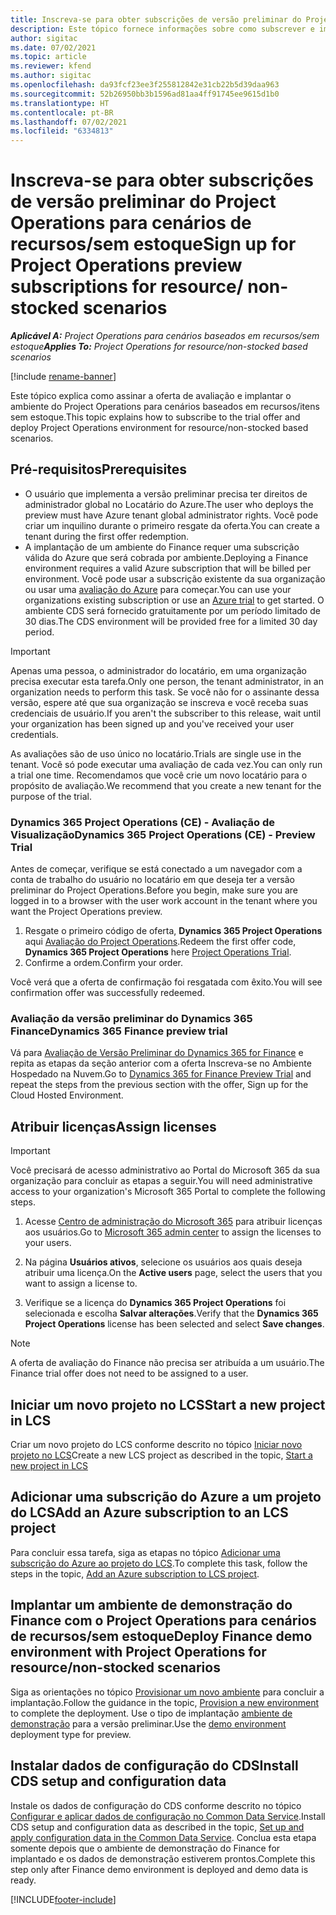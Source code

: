 ```yaml
---
title: Inscreva-se para obter subscrições de versão preliminar do Project Operations para cenários de recursos/sem estoque
description: Este tópico fornece informações sobre como subscrever e implantar o Project Operations para cenários baseados em recursos/sem estoque.
author: sigitac
ms.date: 07/02/2021
ms.topic: article
ms.reviewer: kfend
ms.author: sigitac
ms.openlocfilehash: da93fcf23ee3f255812842e31cb22b5d39daa963
ms.sourcegitcommit: 52b26950bb3b1596ad81aa4ff91745ee9615d1b0
ms.translationtype: HT
ms.contentlocale: pt-BR
ms.lasthandoff: 07/02/2021
ms.locfileid: "6334813"
---
```

# <a name="sign-up-for-project-operations-preview-subscriptions-for-resource-non-stocked-scenarios"></a><span data-ttu-id="f2858-103">Inscreva-se para obter subscrições de versão preliminar do Project Operations para cenários de recursos/sem estoque</span><span class="sxs-lookup"><span data-stu-id="f2858-103">Sign up for Project Operations preview subscriptions for resource/ non-stocked scenarios</span></span>

<span data-ttu-id="f2858-104">_**Aplicável A:** Project Operations para cenários baseados em recursos/sem estoque_</span><span class="sxs-lookup"><span data-stu-id="f2858-104">_**Applies To:** Project Operations for resource/non-stocked based scenarios_</span></span>

[!include [rename-banner](~/includes/cc-data-platform-banner.md)]

<span data-ttu-id="f2858-105">Este tópico explica como assinar a oferta de avaliação e implantar o ambiente do Project Operations para cenários baseados em recursos/itens sem estoque.</span><span class="sxs-lookup"><span data-stu-id="f2858-105">This topic explains how to subscribe to the trial offer and deploy Project Operations environment for resource/non-stocked based scenarios.</span></span>

## <a name="prerequisites"></a><span data-ttu-id="f2858-106">Pré-requisitos</span><span class="sxs-lookup"><span data-stu-id="f2858-106">Prerequisites</span></span>
- <span data-ttu-id="f2858-107">O usuário que implementa a versão preliminar precisa ter direitos de administrador global no Locatário do Azure.</span><span class="sxs-lookup"><span data-stu-id="f2858-107">The user who deploys the preview must have Azure tenant global administrator rights.</span></span> <span data-ttu-id="f2858-108">Você pode criar um inquilino durante o primeiro resgate da oferta.</span><span class="sxs-lookup"><span data-stu-id="f2858-108">You can create a tenant during the first offer redemption.</span></span> 
- <span data-ttu-id="f2858-109">A implantação de um ambiente do Finance requer uma subscrição válida do Azure que será cobrada por ambiente.</span><span class="sxs-lookup"><span data-stu-id="f2858-109">Deploying a Finance environment requires a valid Azure subscription that will be billed per environment.</span></span> <span data-ttu-id="f2858-110">Você pode usar a subscrição existente da sua organização ou usar uma [avaliação do Azure](https://azure.microsoft.com/en-us/free/) para começar.</span><span class="sxs-lookup"><span data-stu-id="f2858-110">You can use your organizations existing subscription or use an [Azure trial](https://azure.microsoft.com/en-us/free/) to get started.</span></span> <span data-ttu-id="f2858-111">O ambiente CDS será fornecido gratuitamente por um período limitado de 30 dias.</span><span class="sxs-lookup"><span data-stu-id="f2858-111">The CDS environment will be provided free for a limited 30 day period.</span></span>

> [!IMPORTANT]
> <span data-ttu-id="f2858-112">Apenas uma pessoa, o administrador do locatário, em uma organização precisa executar esta tarefa.</span><span class="sxs-lookup"><span data-stu-id="f2858-112">Only one person, the tenant administrator, in an organization needs to perform this task.</span></span> <span data-ttu-id="f2858-113">Se você não for o assinante dessa versão, espere até que sua organização se inscreva e você receba suas credenciais de usuário.</span><span class="sxs-lookup"><span data-stu-id="f2858-113">If you aren't the subscriber to this release, wait until your organization has been signed up and you've received your user credentials.</span></span>
> 
> <span data-ttu-id="f2858-114">As avaliações são de uso único no locatário.</span><span class="sxs-lookup"><span data-stu-id="f2858-114">Trials are single use in the tenant.</span></span> <span data-ttu-id="f2858-115">Você só pode executar uma avaliação de cada vez.</span><span class="sxs-lookup"><span data-stu-id="f2858-115">You can only run a trial one time.</span></span> <span data-ttu-id="f2858-116">Recomendamos que você crie um novo locatário para o propósito de avaliação.</span><span class="sxs-lookup"><span data-stu-id="f2858-116">We recommend that you create a new tenant for the purpose of the trial.</span></span>


### <a name="dynamics-365-project-operations-ce---preview-trial"></a><span data-ttu-id="f2858-117">Dynamics 365 Project Operations (CE) - Avaliação de Visualização</span><span class="sxs-lookup"><span data-stu-id="f2858-117">Dynamics 365 Project Operations (CE) - Preview Trial</span></span> 

<span data-ttu-id="f2858-118">Antes de começar, verifique se está conectado a um navegador com a conta de trabalho do usuário no locatário em que deseja ter a versão preliminar do Project Operations.</span><span class="sxs-lookup"><span data-stu-id="f2858-118">Before you begin, make sure you are logged in to a browser with the user work account in the tenant where you want the Project Operations preview.</span></span>

1. <span data-ttu-id="f2858-119">Resgate o primeiro código de oferta, **Dynamics 365 Project Operations** aqui [Avaliação do Project Operations](https://aka.ms/try-po).</span><span class="sxs-lookup"><span data-stu-id="f2858-119">Redeem the first offer code, **Dynamics 365 Project Operations** here [Project Operations Trial](https://aka.ms/try-po).</span></span>
2. <span data-ttu-id="f2858-120">Confirme a ordem.</span><span class="sxs-lookup"><span data-stu-id="f2858-120">Confirm your order.</span></span>

  <span data-ttu-id="f2858-121">Você verá que a oferta de confirmação foi resgatada com êxito.</span><span class="sxs-lookup"><span data-stu-id="f2858-121">You will see confirmation offer was successfully redeemed.</span></span>

### <a name="dynamics-365-finance-preview-trial"></a><span data-ttu-id="f2858-122">Avaliação da versão preliminar do Dynamics 365 Finance</span><span class="sxs-lookup"><span data-stu-id="f2858-122">Dynamics 365 Finance preview trial</span></span>

<span data-ttu-id="f2858-123">Vá para [Avaliação de Versão Preliminar do Dynamics 365 for Finance](https://aka.ms/trypoche) e repita as etapas da seção anterior com a oferta Inscreva-se no Ambiente Hospedado na Nuvem.</span><span class="sxs-lookup"><span data-stu-id="f2858-123">Go to [Dynamics 365 for Finance Preview Trial](https://aka.ms/trypoche) and repeat the steps from the previous section with the offer, Sign up for the Cloud Hosted Environment.</span></span>  

## <a name="assign-licenses"></a><span data-ttu-id="f2858-124">Atribuir licenças</span><span class="sxs-lookup"><span data-stu-id="f2858-124">Assign licenses</span></span>

> [!IMPORTANT]
> <span data-ttu-id="f2858-125">Você precisará de acesso administrativo ao Portal do Microsoft 365 da sua organização para concluir as etapas a seguir.</span><span class="sxs-lookup"><span data-stu-id="f2858-125">You will need administrative access to your organization's Microsoft 365 Portal to complete the following steps.</span></span>

1. <span data-ttu-id="f2858-126">Acesse [Centro de administração do Microsoft 365](https://portal.office.com/) para atribuir licenças aos usuários.</span><span class="sxs-lookup"><span data-stu-id="f2858-126">Go to [Microsoft 365 admin center](https://portal.office.com/) to assign the licenses to your users.</span></span>

2. <span data-ttu-id="f2858-127">Na página **Usuários ativos**, selecione os usuários aos quais deseja atribuir uma licença.</span><span class="sxs-lookup"><span data-stu-id="f2858-127">On the **Active users** page, select the users that you want to assign a license to.</span></span>

3. <span data-ttu-id="f2858-128">Verifique se a licença do **Dynamics 365 Project Operations** foi selecionada e escolha **Salvar alterações**.</span><span class="sxs-lookup"><span data-stu-id="f2858-128">Verify that the **Dynamics 365 Project Operations** license has been selected and select **Save changes**.</span></span>

> [!NOTE]
> <span data-ttu-id="f2858-129">A oferta de avaliação do Finance não precisa ser atribuída a um usuário.</span><span class="sxs-lookup"><span data-stu-id="f2858-129">The Finance trial offer does not need to be assigned to a user.</span></span>

## <a name="start-a-new-project-in-lcs"></a><span data-ttu-id="f2858-130">Iniciar um novo projeto no LCS</span><span class="sxs-lookup"><span data-stu-id="f2858-130">Start a new project in LCS</span></span>

<span data-ttu-id="f2858-131">Criar um novo projeto do LCS conforme descrito no tópico [Iniciar novo projeto no LCS](create-lcs-project.md)</span><span class="sxs-lookup"><span data-stu-id="f2858-131">Create a new LCS project as described in the topic, [Start a new project in LCS](create-lcs-project.md)</span></span>

## <a name="add-an-azure-subscription-to-an-lcs-project"></a><span data-ttu-id="f2858-132">Adicionar uma subscrição do Azure a um projeto do LCS</span><span class="sxs-lookup"><span data-stu-id="f2858-132">Add an Azure subscription to an LCS project</span></span>

<span data-ttu-id="f2858-133">Para concluir essa tarefa, siga as etapas no tópico [Adicionar uma subscrição do Azure ao projeto do LCS](resource-add-azure-subscription-lcs-project.md).</span><span class="sxs-lookup"><span data-stu-id="f2858-133">To complete this task, follow the steps in the topic, [Add an Azure subscription to LCS project](resource-add-azure-subscription-lcs-project.md).</span></span>

## <a name="deploy-finance-demo-environment-with-project-operations-for-resourcenon-stocked-scenarios"></a><span data-ttu-id="f2858-134">Implantar um ambiente de demonstração do Finance com o Project Operations para cenários de recursos/sem estoque</span><span class="sxs-lookup"><span data-stu-id="f2858-134">Deploy Finance demo environment with Project Operations for resource/non-stocked scenarios</span></span>

<span data-ttu-id="f2858-135">Siga as orientações no tópico [Provisionar um novo ambiente](resource-provision-new-environment.md) para concluir a implantação.</span><span class="sxs-lookup"><span data-stu-id="f2858-135">Follow the guidance in the topic, [Provision a new environment](resource-provision-new-environment.md) to complete the deployment.</span></span> <span data-ttu-id="f2858-136">Use o tipo de implantação [ambiente de demonstração](/dynamics365/fin-ops-core/dev-itpro/deployment/deploy-demo-environment) para a versão preliminar.</span><span class="sxs-lookup"><span data-stu-id="f2858-136">Use the [demo environment](/dynamics365/fin-ops-core/dev-itpro/deployment/deploy-demo-environment) deployment type for preview.</span></span> 

## <a name="install-cds-setup-and-configuration-data"></a><span data-ttu-id="f2858-137">Instalar dados de configuração do CDS</span><span class="sxs-lookup"><span data-stu-id="f2858-137">Install CDS setup and configuration data</span></span>

<span data-ttu-id="f2858-138">Instale os dados de configuração do CDS conforme descrito no tópico [Configurar e aplicar dados de configuração no Common Data Service](resource-apply-pro-setup-config-data.md).</span><span class="sxs-lookup"><span data-stu-id="f2858-138">Install CDS setup and configuration data as described in the topic, [Set up and apply configuration data in the Common Data Service](resource-apply-pro-setup-config-data.md).</span></span>
<span data-ttu-id="f2858-139">Conclua esta etapa somente depois que o ambiente de demonstração do Finance for implantado e os dados de demonstração estiverem prontos.</span><span class="sxs-lookup"><span data-stu-id="f2858-139">Complete this step only after Finance demo environment is deployed and demo data is ready.</span></span>


[!INCLUDE[footer-include](../includes/footer-banner.md)]
